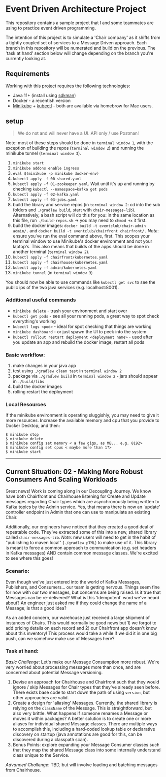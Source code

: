 # Event Driven Architecture Project

This repository contains a sample project that I and some teammates are using to practice event driven programming.

The intention of this project is to simulate a 'Chair company' as it shifts from a tightly coupled set of services to a Message Driven approach.
Each branch in this repository will be numerated and build on the previous. The 'task at hand' section below will change depending on the branch you're currently looking at.

## Requirements

Working with this project requires the following technologies:

* Java 11+ (install using [sdkman](https://sdkman.io/))
* Docker - a recentish version
* [Minikube](https://minikube.sigs.k8s.io/docs/start/) + [kubectl](https://kubernetes.io/docs/reference/kubectl/) - both are available via homebrow for Mac users.


## setup

> We do not and will never have a UI. API only / use Postman!

Note: most of these steps should be done in `terminal window 1`, with the exception of building the repos (`terminal window 2`) and running the minikube tunnel (`terminal window 3`).

1. `minikube start`
1. `minikube addons enable ingress`
1. `eval $(minikube -p minikube docker-env)`
1. `kubectl apply -f 00-shared.yaml`
1. `kubectl apply -f 01-zookeeper.yaml`. Wait until it's up and running by checking `kubectl --namespace=kafka get pods`
1. `kubectl apply -f 02-kafka.yaml`
1. `kubectl apply -f 03-jobs.yaml`
1. build the library and service repos (in `terminal window 2`: cd into the sub folders and `./gradlew build`, start with `chair-messages-lib`). Alternatively, a bash script will do this for you: in the same location as this file, run `./build-repos.sh` -> you may need to `chmod +x` it first.
1. build the docker images: `docker build -t eventclub/chair-admin admin/.` and `docker build -t eventclub/chairfront chairfront/.` _Note_: ensure you've run the eval command above, first. This scopes your terminal window to use Minikube's docker environment and not your laptop's. This also means that builds of the apps should be done in another terminal (`terminal window 2`).
1. `kubectl apply -f chairfront/kubernetes.yaml`
1. `kubectl apply -f chairhouse/kubernetes.yaml`
1. `kubectl apply -f admin/kubernetes.yaml`
1. `minikube tunnel` (in `terminal window 3`)

You should now be able to use commands like `kubectl get svc` to see the public ips of the two java services (e.g. localhost:8001).

### Additional useful commands

* `minikube delete` - trash your environment and start over
* `kubectl get pods` - see all your running pods, a great way to spot check everything's working
* `kubectl logs <pod>` - ideal for spot checking that things are working
* `minikube dashboard` - or just spawn the UI to peek into the system 
* `kubectl rollout restart deployment <deployment name>` - used after you update an app and rebuild the docker image, restart all pods


### Basic workflow:

1. make changes in your java app
2. test using `./gradlew clean test` in `terminal window 2`
3. package via `./gradlew build` in `terminal window 2` - jars should appear in `./build/libs`
4. build the docker images
5. rolling restart the deployment


### Local Resources

If the minikube environment is operating sluggishly, you may need to give it more resources. Increase the available memory and cpu that you provide to Docker Desktop, and then:

```
$ minikube stop
$ minikube delete
$ minikube config set memory < a few gigs, as MB... e.g. 8192>
$ minikube config set cpus < maybe more than 1?>
$ minikube start
```

---


## Current Situation: 02 - Making More Robust Consumers And Scaling Workloads

Great news! Work is coming along in our Decoupling Journey. We know have both Chairfront and Chairhouse listening for Create and Update messages regarding Chair types which are asynchronously being written to Kafka topics by the Admin service. Yes, that means there is now an 'update' controller endpoint in Admin that one can use to manipulate an existing Chair.

Additionally, our engineers have noticed that they created a good deal of repeatable code. They've extracted some of this into a new, shared library called `chair-messages-lib`. _Note_: new users will need to get in the habit of "publishing to maven local" (`./gradlew pTML`) to make use of it. This library is meant to force a common approach to communication (e.g. set headers in Kafka messages) AND contain common message classes. We're excited to see where this goes!


### Scenario:

Even though we've just entered into the world of Kafka Messages, Publishers, and Consumers... our team is getting nervous. Things seem fine for now with our two messages, but concerns are being raised. Is it true that Messages can be re-delivered? What is this 'Idempotent' word we've heard about? An engineer just asked me if they could change the name of a Message; is that a good idea?

As an added concern, our warehouse just received a large shipment of instances of Chairs. This would normally be good news but 1) we forgot to add pricing details on each record and 2) our Chairfront app doesn't know about this inventory! This process would take a while if we did it in one big push, can we somehow make use of Messages here?

### Task at hand:


_Basic Challenge_: Let's make our Message Consumption more robust. We're very worried about processing messages more than once, and are concerned about potential Message versioning.

1. Devise an approach for Chairhouse and Chairfront such that they would ignore / skip Messages for Chair types that they've already seen before. There exists base code to start down the path of using `version`, but other approaches are valid. 
1. Create a design for 'aliasing' Messages. Currently, the shared library is relying on the `className`  of the Message. This is straightforward, but also very brittle. What happens if someone renames a Message or moves it within packages? A better solution is to create one or more aliases for individual shared Message classes. There are multiple ways to accomplish this, including a hard-coded lookup table or declarative discovery on startup (java annotations are good for this, can be discovered during a classpath scan).
1. Bonus Points: explore expanding your Message Consumer classes such that they map the shared Message class into some internally understand class unique to the Service.

_Advanced Challenge_: TBD, but will involve loading and batching messages from Chairhouse.






